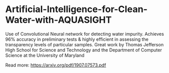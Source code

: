 # Artificial-Intelligence-for-Clean-Water-with-AQUASIGHT

Use of Convolutional Neural network for detecting water impurity. Achieves 96% accuracy in preliminary tests & highly efficient in assessing the transparency levels of particular samples.
Great work by Thomas Jefferson High School for Science and Technology and the Department of Computer Science at the University of Maryland

Read more: https://arxiv.org/pdf/1907.07573.pdf
